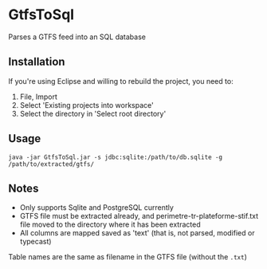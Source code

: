 GtfsToSql
=========
Parses a GTFS feed into an SQL database

Installation
------------
If you're using Eclipse and willing to rebuild the project, you need to:

1. File, Import
2. Select 'Existing projects into workspace'
3. Select the directory in 'Select root directory'

Usage
-----
`java -jar GtfsToSql.jar -s jdbc:sqlite:/path/to/db.sqlite -g /path/to/extracted/gtfs/`

Notes
-----
* Only supports Sqlite and PostgreSQL currently
* GTFS file must be extracted already, and perimetre-tr-plateforme-stif.txt file moved to the directory where it has been extracted
* All columns are mapped saved as 'text' (that is, not parsed, modified or typecast)

Table names are the same as filename in the GTFS file (without the `.txt`)
